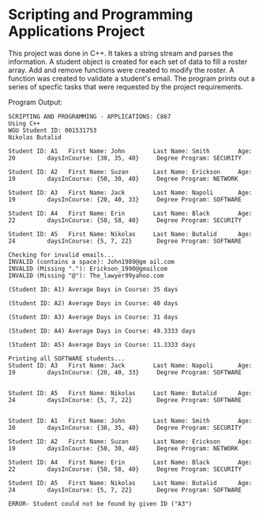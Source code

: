 # **Scripting and Programming Applications Project**

This project was done in C++. It takes a string stream and parses the information. A student object is created for each set of data to fill a roster array. Add and remove functions were created to modify the roster. A function was created to validate a student's email. The program prints out a series of specfic tasks that were requested by the project requirements.

Program Output:
```
SCRIPTING AND PROGRAMMING - APPLICATIONS: C867
Using C++
WGU Student ID: 001531753
Nikolas Butalid

Student ID: A1   First Name: John        Last Name: Smith        Age: 20         daysInCourse: {30, 35, 40}     Degree Program: SECURITY

Student ID: A2   First Name: Suzan       Last Name: Erickson     Age: 19         daysInCourse: {50, 30, 40}     Degree Program: NETWORK

Student ID: A3   First Name: Jack        Last Name: Napoli       Age: 19         daysInCourse: {20, 40, 33}     Degree Program: SOFTWARE

Student ID: A4   First Name: Erin        Last Name: Black        Age: 22         daysInCourse: {50, 58, 40}     Degree Program: SECURITY

Student ID: A5   First Name: Nikolas     Last Name: Butalid      Age: 24         daysInCourse: {5, 7, 22}       Degree Program: SOFTWARE

Checking for invalid emails...
INVALID (contains a space): John1989@gm ail.com
INVALID (Missing "."): Erickson_1990@gmailcom
INVALID (Missing "@"): The_lawyer99yahoo.com

(Student ID: A1) Average Days in Course: 35 days

(Student ID: A2) Average Days in Course: 40 days

(Student ID: A3) Average Days in Course: 31 days

(Student ID: A4) Average Days in Course: 49.3333 days

(Student ID: A5) Average Days in Course: 11.3333 days

Printing all SOFTWARE students...
Student ID: A3   First Name: Jack        Last Name: Napoli       Age: 19         daysInCourse: {20, 40, 33}     Degree Program: SOFTWARE


Student ID: A5   First Name: Nikolas     Last Name: Butalid      Age: 24         daysInCourse: {5, 7, 22}       Degree Program: SOFTWARE


Student ID: A1   First Name: John        Last Name: Smith        Age: 20         daysInCourse: {30, 35, 40}     Degree Program: SECURITY

Student ID: A2   First Name: Suzan       Last Name: Erickson     Age: 19         daysInCourse: {50, 30, 40}     Degree Program: NETWORK

Student ID: A4   First Name: Erin        Last Name: Black        Age: 22         daysInCourse: {50, 58, 40}     Degree Program: SECURITY

Student ID: A5   First Name: Nikolas     Last Name: Butalid      Age: 24         daysInCourse: {5, 7, 22}       Degree Program: SOFTWARE

ERROR- Student could not be found by given ID ("A3")
```
